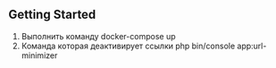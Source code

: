## Getting Started
1. Выполнить команду docker-compose up
2. Команда которая деактивирует ссылки php bin/console app:url-minimizer

